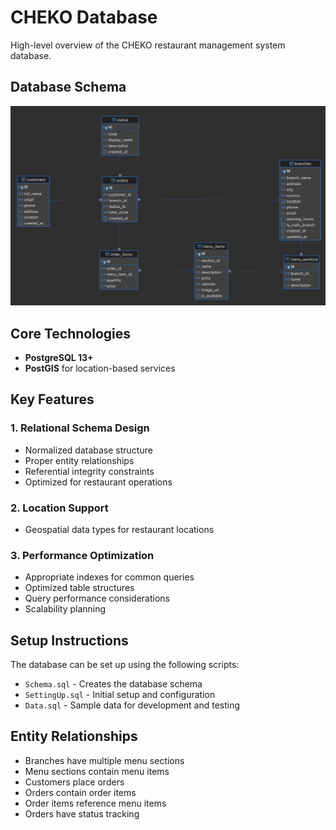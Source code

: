 # CHEKO Database

High-level overview of the CHEKO restaurant management system database.

## Database Schema

![Database Schema](Schema%20screenshot.png)

## Core Technologies

- **PostgreSQL 13+**
- **PostGIS** for location-based services

## Key Features

### 1. Relational Schema Design

- Normalized database structure
- Proper entity relationships
- Referential integrity constraints
- Optimized for restaurant operations

### 2. Location Support

- Geospatial data types for restaurant locations


### 3. Performance Optimization

- Appropriate indexes for common queries
- Optimized table structures
- Query performance considerations
- Scalability planning

## Setup Instructions

The database can be set up using the following scripts:

- `Schema.sql` - Creates the database schema
- `SettingUp.sql` - Initial setup and configuration
- `Data.sql` - Sample data for development and testing

## Entity Relationships

- Branches have multiple menu sections
- Menu sections contain menu items
- Customers place orders
- Orders contain order items
- Order items reference menu items
- Orders have status tracking